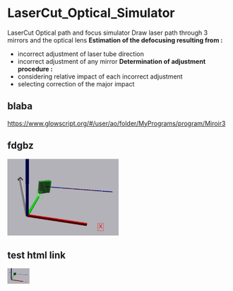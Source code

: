 # LaserCut_Optical_Simulator
LaserCut Optical path and focus simulator
Draw laser path through 3 mirrors and the optical lens
<b>Estimation of the defocusing resulting from :</b>
  * incorrect adjustment of laser tube direction
  * incorrect adjustment of any mirror
<b>Determination of adjustment procedure :</b>
  * considering relative impact of each incorrect adjustment
  * selecting correction of the major impact
  
## blaba

https://www.glowscript.org/#/user/ao/folder/MyPrograms/program/Miroir3
 
## fdgbz

<img src="https://github.com/lbfablab/LaserCut_Optical_Simulator/blob/master/test.jpg" width="50%"  />
 
## test html link

<a href="https://www.glowscript.org/#/user/ao/folder/MyPrograms/program/Miroir3"><img src="https://github.com/lbfablab/LaserCut_Optical_Simulator/blob/master/test.jpg" width="10%" title="White flower" alt="Flower"></a>


